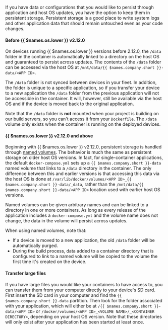 
If you have data or configurations that you would like to persist through application and host OS updates, you have the option to keep them in persistent storage. Persistent storage is a good place to write system logs and other application data that should remain untouched even as your code changes.

#### Before {{ $names.os.lower }} v2.12.0

On devices running {{ $names.os.lower }} versions before 2.12.0, the `/data` folder in the container is automatically linked to a directory on the host OS and guaranteed to persist across updates. The contents of the `/data` folder can be accessed via the host OS at `/mnt/data/{{ $names.company.short }}-data/<APP ID>`.

The `/data` folder is not synced between devices in your fleet. In addition, the folder is unique to a specific application, so if you transfer your device to a new application the `/data` folder from the previous application will not be accessible in the container. It will, however, still be available via the host OS and if the device is moved back to the original application.

Note that the `/data` folder is __not__ mounted when your project is building on our build servers, so you can't access it from your `Dockerfile`. The `/data` volume only exists when the container is running on the deployed devices. 		

#### {{ $names.os.lower }} v2.12.0 and above

Beginning with {{ $names.os.lower }} v2.12.0, persistent storage is handled through [named volumes][multicontainer]. The behavior is much the same as persistent storage on older host OS versions. In fact, for single-container applications, the default `docker-compose.yml` sets up a `{{ $names.company.short }}-data` named volume that links to a `/data` directory in the container. The only difference between this and earlier versions is that accessing this data via the host OS is done at `/var/lib/docker/volumes/<APP ID>_{{ $names.company.short }}-data/_data`, rather than the `/mnt/data/{{ $names.company.short }}-data/<APP ID>` location used with earlier host OS versions.

Named volumes can be given arbitrary names and can be linked to a directory in one or more containers. As long as every release of the application includes a `docker-compose.yml` and the volume name does not change, the data in the volume will persist across updates.

When using named volumes, note that:
- If a device is moved to a new application, the old `/data` folder will be automatically purged.
- During the build process, data added to a container directory that is configured to link to a named volume will be copied to the volume the first time it's created on the device.

#### Transfer large files

If you have large files you would like your containers to have access to, you can transfer them from your computer directly to your device's SD card. First insert the SD card in your computer and find the `{{ $names.company.short }}-data` partition. Then look for the folder associated with your application, which will either be at `/{{ $names.company.short }}-data/<APP ID>` or `/docker/volumes/<APP ID>_<VOLUME NAME>/_<CONTAINER DIRECTORY>`, depending on your host OS version. Note that these directories will only exist after your application has been started at least once.

[multicontainer]:/learn/develop/multicontainer/#named-volumes

